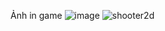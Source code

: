 Ảnh in game
![image](https://user-images.githubusercontent.com/62213260/123569049-cfe55180-d7ef-11eb-8c05-27f53c188445.png)
![shooter2d](https://user-images.githubusercontent.com/62213260/123568672-04a4d900-d7ef-11eb-85bd-d508953d9e37.png)


